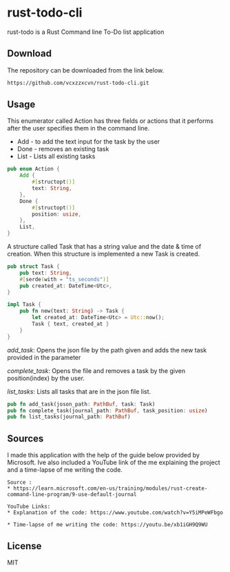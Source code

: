 # rust-todo-cli

rust-todo is a Rust Command line To-Do list application 

## Download
The repository can be downloaded from the link below.

```bash
https://github.com/vcxzzxcvn/rust-todo-cli.git
```

## Usage
This enumerator called Action has three fields or actions that it performs after the user specifies them in the command line.

* Add - to add the text input for the task by the user 
* Done - removes an existing task
* List - Lists all existing tasks
```rust
pub enum Action {
    Add {
        #[structopt()]
        text: String,
    },
    Done {
        #[structopt()]
        position: usize,
    },
    List,
}
```
A structure called Task that has a string value and the date & time of creation. When this structure is implemented a new Task is created.
```rust
pub struct Task {
    pub text: String,
    #[serde(with = "ts_seconds")]
    pub created_at: DateTime<Utc>,
}

impl Task {
    pub fn new(text: String) -> Task {
        let created_at: DateTime<Utc> = Utc::now();
        Task { text, created_at }
    }
}
```
*add_task*: Opens the json file by the path given and adds the new task provided in the parameter

*complete_task*: Opens the file and removes a task by the given position(index) by the user.

*list_tasks*: Lists all tasks that are in the json file list.
```rust
pub fn add_task(joson_path: PathBuf, task: Task) 
pub fn complete_task(journal_path: PathBuf, task_position: usize)
pub fn list_tasks(journal_path: PathBuf)
```

## Sources
I made this application with the help of the guide below provided by Microsoft. Ive also included a YouTube link of the me explaining the project and a time-lapse of me writing the code.
```
Source :
* https://learn.microsoft.com/en-us/training/modules/rust-create-command-line-program/9-use-default-journal

YouTube Links:
* Explanation of the code: https://www.youtube.com/watch?v=Y5iMPeWFbgo 

* Time-lapse of me writing the code: https://youtu.be/xb1iGH9Q9WU
```

## License
MIT
